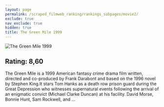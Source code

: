 ```yaml
---
layout: page
permalink: /scraped_filmweb_ranking/rankings_subpages/movie2/
exclude: true
nav_exclude: true
hidden: true
title: The Green Mile 1999
---
```


![The Green Mile 1999](https://fwcdn.pl/fpo/08/62/862/7517878_1.7.webp)
    
## Rating: 8,60


The Green Mile is a 1999 American fantasy crime drama film written, directed and co-produced by Frank Darabont and based on the 1996 novel by Stephen King.It stars Tom Hanks as a death row prison guard during the Great Depression who witnesses supernatural events following the arrival of an enigmatic convict (Michael Clarke Duncan) at his facility. David Morse, Bonnie Hunt, Sam Rockwell, and ...